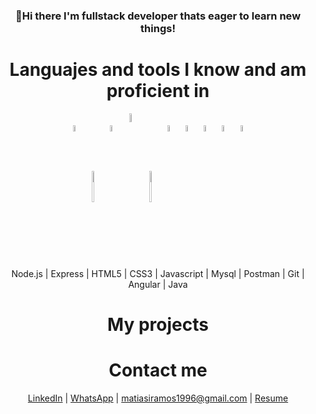 <div align="center"><h3>👋Hi there I'm fullstack developer thats eager to learn new things!</h3></div>

<div align="center"><h1>Languajes and tools I know and am proficient in</h1></div>
<p align="center">
  <img width="5%" align="center" src="https://www.vectorlogo.zone/logos/nodejs/nodejs-icon.svg">
  <img width="5%" align="center" height="50px" src="https://encrypted-tbn0.gstatic.com/images?q=tbn:ANd9GcRS7RVaKE0ubjH_Ioi90MHiDzKw-GpNI1BsHw&usqp=CAU">
  <img width="5%" align="center" src="https://www.vectorlogo.zone/logos/w3_html5/w3_html5-icon.svg">
  <img width="6%" align="center" src="https://seeklogo.com/images/C/css3-logo-8724075274-seeklogo.com.png">
  <img width="5%" align="center" height="50px" src="https://cdn.worldvectorlogo.com/logos/logo-javascript.svg">
  <img width="5%" align="center" src="https://www.vectorlogo.zone/logos/mysql/mysql-ar21.svg">
  <img width="5%" align="center" src="https://www.vectorlogo.zone/logos/getpostman/getpostman-icon.svg">
  <img width="5%" align="center" src="https://www.vectorlogo.zone/logos/git-scm/git-scm-icon.svg">
  <img width="5%" align="center" src="https://www.vectorlogo.zone/logos/angular/angular-icon.svg">
  <img width="5%" align="center" src="https://www.vectorlogo.zone/logos/java/java-icon.svg">
</p>

<p align="center"> Node.js | Express | HTML5 | CSS3 | Javascript | Mysql | Postman | Git | Angular | Java </p>

<div align="center"><h1>My projects</h1></div>



<div align="center"><h1>Contact me</h1></div>

<p align="center"><a href="https://www.linkedin.com/in/matias-ignacio-ramos-8a2a51190/">LinkedIn</a> | <a href="https://wa.me/+5492613733333?text=Hello!%20I%20found%20your%20number%20in%20your%20GitHub%20Profile">WhatsApp</a> | <a href="mailTo:matiasiramos1996@gmail.com">matiasiramos1996@gmail.com</a> | <a href="https://drive.google.com/file/d/1MtctYjr3jZIVTA6_NUPcAqQ_H46IS-Mw/view?usp=sharing">Resume</a>  </p>
